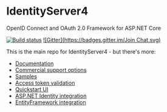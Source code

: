 # IdentityServer4

OpenID Connect and OAuth 2.0 Framework for ASP.NET Core

[![Build status](https://ci.appveyor.com/api/projects/status/x4t8sk0n6gna0c7w?svg=true)](https://ci.appveyor.com/project/leastprivilege/identityserver4)
[![Gitter](https://badges.gitter.im/Join Chat.svg)](https://gitter.im/IdentityServer/IdentityServer4?utm_source=badge&utm_medium=badge&utm_campaign=pr-badge&utm_content=badge)

This is the main repo for IdentityServer4 - but there's more:

* [Documentation](https://identityserver4.readthedocs.io)
* [Commercial support options](https://www.identityserver.com/)
* [Samples](https://github.com/IdentityServer/IdentityServer4.Samples)
* [Access token validation](https://github.com/IdentityServer/IdentityServer4.AccessTokenValidation)
* [Quickstart UI](https://github.com/IdentityServer/IdentityServer4.Quickstart.UI)
* [ASP.NET Identity integration](https://github.com/IdentityServer/IdentityServer4.AspNetIdentity)
* [EntityFramework integration](https://github.com/IdentityServer/IdentityServer4.EntityFramework)

